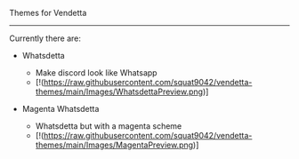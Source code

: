 Themes for Vendetta

---
Currently there are:
- Whatsdetta
    - Make discord look like Whatsapp
    - [!(https://raw.githubusercontent.com/squat9042/vendetta-themes/main/Images/WhatsdettaPreview.png)]


- Magenta Whatsdetta
    - Whatsdetta but with a magenta scheme
    - [!(https://raw.githubusercontent.com/squat9042/vendetta-themes/main/Images/MagentaPreview.png)]